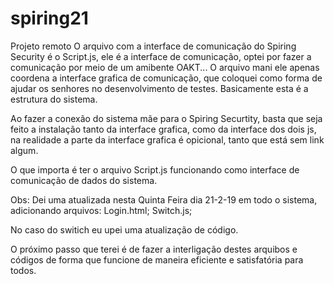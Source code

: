 # spiring21
Projeto remoto
O arquivo com a interface de comunicação do Spiring Security é o Script.js, ele é a interface de comunicação, optei por fazer a comunicação 
por meio de um amibente OAKT...
O arquivo mani ele apenas coordena a interface grafica de comunicação, que coloquei como forma de ajudar os senhores no desenvolvimento de testes.
Basicamente esta é a estrutura do sistema.

Ao fazer a conexão do sistema mãe para o Spiring Securtity, basta que seja feito a instalação tanto da interface grafica, como da interface dos dois js, na realidade a parte da interface grafica é opicional, tanto que está sem link algum.

O que importa é ter o arquivo Script.js funcionando como interface de comunicação de dados do sistema.

Obs: Dei uma atualizada nesta Quinta Feira dia 21-2-19 em todo o sistema, adicionando arquivos:
Login.html;
Switch.js;

No caso do switich eu upei uma atualização de código.

O próximo passo que terei é de fazer a interligação destes arquibos e códigos de forma que funcione de maneira eficiente e satisfatória para todos.

